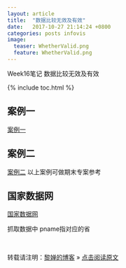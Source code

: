 ```yaml
---
layout: article
title:  "数据比较无效及有效"
date:   2017-10-27 21:14:24 +0800
categories: posts infovis
image:
  teaser: WhetherValid.png
  feature: WhetherValid.png
---
```

Week16笔记 数据比较无效及有效

{% include toc.html %}

## 案例一
[案例一](https://unstats.un.org/sdgs/files/report/2017/TheSustainableDevelopmentGoalsReport2017_Chinese.pdf)

## 案例二
[案例二](https://unstats.un.org/sdgs/report/2017/goal-05/)
以上案例可做期末专案参考

## 国家数据网
[国家数据网](http://data.stats.gov.cn/easyquery.htm?cn=E0103)

抓取数据中 pname指对应的省

<br>

转载请注明：[黎婵的博客](https://cherrylichan.github.io/) » [点击阅读原文](https://cherrylichan.github.io/posts/infovis/Week16_数据比较无效及有效/)






